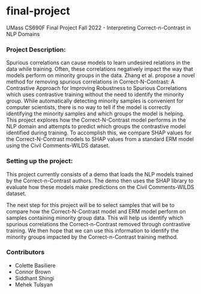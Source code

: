  # final-project
UMass CS690F Final Project Fall 2022 - Interpreting Correct-n-Contrast in NLP Domains

### Project Description:
Spurious correlations can cause models to learn undesired relations in the data while training.  Often, these correlations negatively impact the way that models perform on minority groups in the data. Zhang et al. propose a novel method for removing spurious correlations in Correct-N-Contrast: A Contrastive Approach for Improving Robustness to Spurious Correlations which uses contrastive training without the need to identify the minority group. While automatically detecting minority samples is convenient for computer scientists, there is no way to tell if the model is correctly identifying the minority samples and which groups the model is helping. This project explores how the Correct-N-Contrast model performs in the NLP domain and attempts to predict which groups the contrastive model identified during training. To accomplish this, we compare SHAP values for the Correct-N-Contrast models to SHAP values from a standard ERM model using the Civil Comments-WILDS dataset. 

### Setting up the project:
This project currently consists of a demo that loads the NLP models trained by the Correct-n-Contrast authors.  The demo then uses the SHAP library to evaluate how these models make predictions on the Civil Comments-WILDS dataset. 

The next step for this project will be to select samples that will be to compare how the Correct-N-Contrast model and ERM model perform on samples containing minority group data.  This will help us identify which spurious correlations the Correct-n-Contrast removed through contrastive training. We then hope that we can use this information to identify the minority groups impacted by the Correct-n-Contrast training method. 


### Contributors
* Colette Basiliere
* Connor Brown
* Siddhant Shingi
* Mehek Tulsyan


